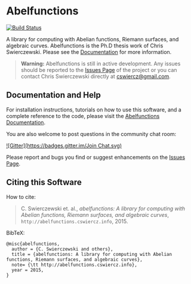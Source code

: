 Abelfunctions
=============

[![Build Status](https://travis-ci.org/cswiercz/abelfunctions.svg?branch=master)](https://travis-ci.org/cswiercz/abelfunctions)

A library for computing with Abelian functions, Riemann surfaces, and algebraic
curves. Abelfunctions is the Ph.D thesis work of Chris Swierczewski. Please see
the [Documentation](http://abelfunctions.cswiercz.info) for more information.

> **Warning:** Abelfunctions is still in active development. Any issues should
  be reported to the [Issues
  Page](https://github.com/cswiercz/abelfunctions/issues) of the project or you
  can contact Chris Swierczewski directly at <cswiercz@gmail.com>.

Documentation and Help
----------------------

For installation instructions, tutorials on how to use this software, and a
complete reference to the code, please visit the
[Abelfunctions Documentation](http://abelfunctions.cswiercz.info).

You are also welcome to post questions in the community chat room:

[![Gitter](https://badges.gitter.im/Join Chat.svg)](https://gitter.im/cswiercz/abelfunctions?utm_source=badge&utm_medium=badge&utm_campaign=pr-badge&utm_content=badge)

Please report and bugs you find or suggest enhancements on the
[Issues Page](https://github.com/cswiercz/abelfunctions/issues).

Citing this Software
--------------------

How to cite:

> C. Swierczewski et. al., *abelfunctions: A library for computing with Abelian
  functions, Riemann surfaces, and algebraic curves*,
  `http://abelfunctions.cswiercz.info`, 2015.

BibTeX:

    @misc{abelfunctions,
      author = {C. Swierczewski and others},
      title = {abelfunctions: A library for computing with Abelian functions, Riemann surfaces, and algebraic curves},
      note= {\tt http://abelfunctions.cswiercz.info},
      year = 2015,
    }

